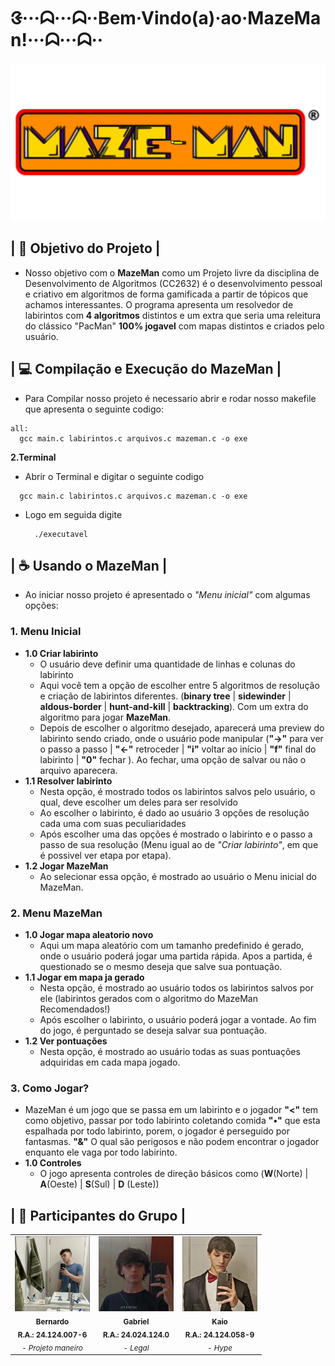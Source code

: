 # ᱝ···ᗣ···ᗣ··Bem·Vindo(a)·ao·MazeMan!···ᗣ···ᗣ··

<img src= "img/image (15).png" width = 600>

## | 🚀 Objetivo do Projeto | 
-  Nosso objetivo com o <b>MazeMan</b> como um Projeto livre da disciplina de Desenvolvimento de Algoritmos (CC2632) é o desenvolvimento pessoal e criativo em algoritmos de forma gamificada a partir de tópicos que achamos interessantes. O programa apresenta um resolvedor de labirintos com <b>4 algoritmos</b> distintos e um extra que seria uma releitura do clássico "PacMan" <b>100% jogavel</b> com mapas distintos e criados pelo usuário. 


## | 💻 Compilação e Execução do MazeMan | 
-  Para Compilar nosso projeto é necessario abrir e rodar nosso makefile que apresenta o seguinte codigo:
  ```
  all:
	gcc main.c labirintos.c arquivos.c mazeman.c -o exe
  ```
**2.Terminal**
-  Abrir o Terminal e digitar o seguinte codigo
  ```
	gcc main.c labirintos.c arquivos.c mazeman.c -o exe
  ```
- Logo em seguida digite
  ```
	./executavel
  ```

## | ☕ Usando o MazeMan |
-  Ao iniciar nosso projeto é apresentado o *"Menu inicial"* com algumas opções:
  ### 1. Menu Inicial
-	**1.0 Criar labirinto**
	-	O usuário deve definir uma quantidade de linhas e colunas do labirinto
	-	Aqui você tem a opção de escolher entre 5 algoritmos de resolução e criação de labirintos diferentes. (**binary tree** | **sidewinder** | **aldous-border** | **hunt-and-kill** | **backtracking**). Com um extra do algoritmo para jogar **MazeMan**.
 	-	Depois de escolher o algoritmo desejado, aparecerá uma preview do labirinto sendo criado, onde o usuário pode manipular (**"->"** para ver o passo a passo | **"<-"** retroceder | **"i"** voltar ao início | **"f"** final do labirinto | **"0"** fechar ). Ao fechar, uma opção de salvar ou não o arquivo aparecera.
-	**1.1 Resolver labirinto**
	-	Nesta opção, é mostrado todos os labirintos salvos pelo usuário, o qual, deve escolher um deles para ser resolvido
 	-	Ao escolher o labirinto, é dado ao usuário 3 opções de resolução cada uma com suas peculiaridades
  	-	Após escolher uma das opções é mostrado o labirinto e o passo a passo de sua resolução (Menu igual ao de *"Criar labirinto"*, em que é possivel ver etapa por etapa).	
-	**1.2 Jogar MazeMan**
	-	Ao selecionar essa opção, é mostrado ao usuário o Menu inicial do MazeMan.
  ### 2. Menu MazeMan
-	**1.0 Jogar mapa aleatorio novo**
	-	Aqui um mapa aleatório com um tamanho predefinido é gerado, onde o usuário poderá jogar uma partida rápida. Apos a partida, é questionado se o mesmo deseja que salve sua pontuação.
-	**1.1 Jogar em mapa ja gerado**
	-	Nesta opção, é mostrado ao usuário todos os labirintos salvos por ele (labirintos gerados com o algoritmo do MazeMan Recomendados!)
 	-	Após escolher o labirinto, o usuário poderá jogar a vontade. Ao fim do jogo, é perguntado se deseja salvar sua pontuação.
-	**1.2 Ver pontuações**
	-	Nesta opção, é mostrado ao usuário todas as suas pontuações adquiridas em cada mapa jogado.
  ### 3. Como Jogar? 
-	MazeMan é um jogo que se passa em um labirinto e o jogador **"<"** tem como objetivo, passar por todo labirinto coletando comida **"•"** que esta espalhada por todo labirinto, porem, o jogador é perseguido por fantasmas. **"&"** O qual são perigosos e não podem encontrar o jogador enquanto ele vaga por todo labirinto.
-	**1.0 Controles**
	-	O jogo apresenta controles de direção básicos como (**W**(Norte) | **A**(Oeste) | **S**(Sul) | **D** (Leste))	 	

## | 🤝 Participantes do Grupo |
<table>
  <tr>
    <td align="center">
        <img src="img/mano bernas.PNG" width="120px;" alt="Foto do Bernardo"/><br>
        <sub>
          <b>Bernardo</b>
          <br>
          <b>R.A.: 24.124.007-6</b>
          <br>
            <cite>- Projeto maneiro </cite>
        </sub>
    </td>
    <td align="center">
        <img src="img/eu.PNG" width="120px;" alt="Foto do Gabriel"/><br>
        <sub>
          <b>Gabriel</b>
          <br>
          <b>R.A.: 24.024.124.0</b>
          <br>
          <cite>- Legal </cite>
        </sub>
    </td>
    <td align="center">
        <img src="img/kaio.PNG" width="120px;" alt="Foto do Kaio"/><br>
        <sub>
          <b>Kaio</b>
          <br>
          <b>R.A.: 24.124.058-9</b>
          <br>
          <cite>- Hype </cite>
        </sub>
    </td>
  </tr>
</table>
